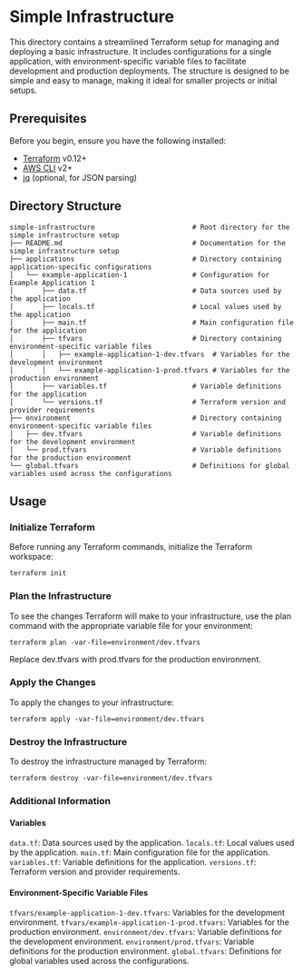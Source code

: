 # Simple Infrastructure

This directory contains a streamlined Terraform setup for managing and deploying a basic infrastructure. It includes configurations for a single application, with environment-specific variable files to facilitate development and production deployments. The structure is designed to be simple and easy to manage, making it ideal for smaller projects or initial setups.

## Prerequisites

Before you begin, ensure you have the following installed:

- [Terraform](https://www.terraform.io/downloads.html) v0.12+
- [AWS CLI](https://aws.amazon.com/cli/) v2+
- [jq](https://stedolan.github.io/jq/) (optional, for JSON parsing)

## Directory Structure

```plaintext
simple-infrastructure                        # Root directory for the simple infrastructure setup
├── README.md                                # Documentation for the simple infrastructure setup
├── applications                             # Directory containing application-specific configurations
│   └── example-application-1                # Configuration for Example Application 1
│       ├── data.tf                          # Data sources used by the application
│       ├── locals.tf                        # Local values used by the application
│       ├── main.tf                          # Main configuration file for the application
│       ├── tfvars                           # Directory containing environment-specific variable files
│       │   ├── example-application-1-dev.tfvars  # Variables for the development environment
│       │   └── example-application-1-prod.tfvars # Variables for the production environment
│       ├── variables.tf                     # Variable definitions for the application
│       └── versions.tf                      # Terraform version and provider requirements
├── environment                              # Directory containing environment-specific variable files
│   ├── dev.tfvars                           # Variable definitions for the development environment
│   └── prod.tfvars                          # Variable definitions for the production environment
└── global.tfvars                            # Definitions for global variables used across the configurations

```

## Usage
### Initialize Terraform
Before running any Terraform commands, initialize the Terraform workspace:
```
terraform init
```
### Plan the Infrastructure
To see the changes Terraform will make to your infrastructure, use the plan command with the appropriate variable file for your environment:
```
terraform plan -var-file=environment/dev.tfvars
```
Replace dev.tfvars with prod.tfvars for the production environment.

### Apply the Changes
To apply the changes to your infrastructure:
```
terraform apply -var-file=environment/dev.tfvars
```
### Destroy the Infrastructure
To destroy the infrastructure managed by Terraform:
```
terraform destroy -var-file=environment/dev.tfvars
```
### Additional Information
#### Variables
`data.tf`: Data sources used by the application.
`locals.tf`: Local values used by the application.
`main.tf`: Main configuration file for the application.
`variables.tf`: Variable definitions for the application.
`versions.tf`: Terraform version and provider requirements.

####  Environment-Specific Variable Files
`tfvars/example-application-1-dev.tfvars`: Variables for the development environment.
`tfvars/example-application-1-prod.tfvars`: Variables for the production environment.
`environment/dev.tfvars`: Variable definitions for the development environment.
`environment/prod.tfvars`: Variable definitions for the production environment.
`global.tfvars`: Definitions for global variables used across the configurations.
